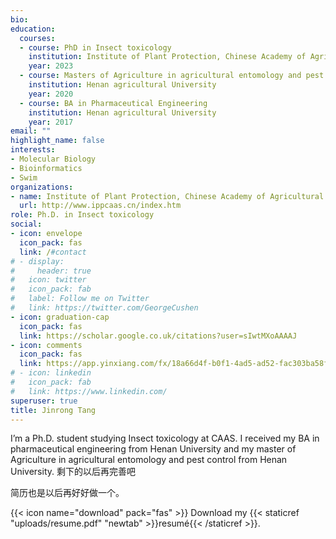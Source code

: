```yaml
---
bio: 
education:
  courses:
  - course: PhD in Insect toxicology
    institution: Institute of Plant Protection, Chinese Academy of Agricultural Sciences
    year: 2023
  - course: Masters of Agriculture in agricultural entomology and pest control 
    institution: Henan agricultural University
    year: 2020
  - course: BA in Pharmaceutical Engineering
    institution: Henan agricultural University
    year: 2017
email: ""
highlight_name: false
interests:
- Molecular Biology
- Bioinformatics
- Swim
organizations:
- name: Institute of Plant Protection, Chinese Academy of Agricultural Sciences
  url: http://www.ippcaas.cn/index.htm
role: Ph.D. in Insect toxicology
social:
- icon: envelope
  icon_pack: fas
  link: /#contact
# - display:
#     header: true
#   icon: twitter
#   icon_pack: fab
#   label: Follow me on Twitter
#   link: https://twitter.com/GeorgeCushen
- icon: graduation-cap
  icon_pack: fas
  link: https://scholar.google.co.uk/citations?user=sIwtMXoAAAAJ
- icon: comments
  icon_pack: fas
  link: https://app.yinxiang.com/fx/18a66d4f-b0f1-4ad5-ad52-fac303ba58f0
# - icon: linkedin
#   icon_pack: fab
#   link: https://www.linkedin.com/
superuser: true
title: Jinrong Tang
---
```


I’m a Ph.D. student studying Insect toxicology at CAAS. I received my BA in pharmaceutical engineering from Henan University and my master of Agriculture in agricultural entomology and pest control from Henan University. 
剩下的以后再完善吧

简历也是以后再好好做一个。

{{< icon name="download" pack="fas" >}} Download my {{< staticref "uploads/resume.pdf" "newtab" >}}resumé{{< /staticref >}}.
